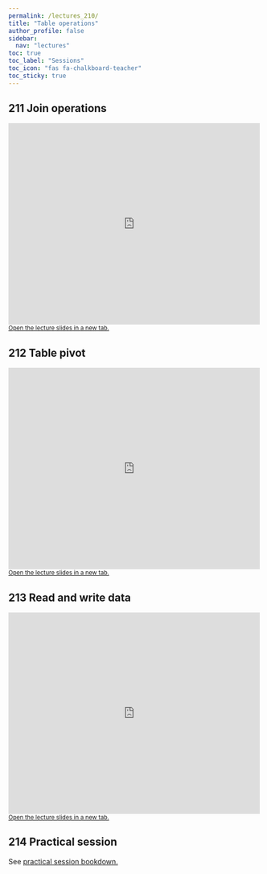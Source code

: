 ```yaml
---
permalink: /lectures_210/
title: "Table operations"
author_profile: false
sidebar:
  nav: "lectures"
toc: true
toc_label: "Sessions"
toc_icon: "fas fa-chalkboard-teacher"
toc_sticky: true
---
```



## 211 Join operations

<div style="position: relative; width: 500px; height: 400px;">
<iframe src="https://sdesabbata.github.io/granolarr/lectures/html/211_L_DataJoin.html" title="211_L_DataJoin" frameborder="0" style="width: 1000px; height: 800px; -webkit-transform: scale(0.5) translate(-500px,-400px);-moz-transform: scale(0.5) translate(-500px,-400px); "></iframe>
</div>

<small>
<a href="https://sdesabbata.github.io/granolarr/lectures/html/211_L_DataJoin" target="_blank">Open the lecture slides in a new tab.</a>
</small>

## 212 Table pivot

<div style="position: relative; width: 500px; height: 400px;">
<iframe src="https://sdesabbata.github.io/granolarr/lectures/html/212_L_TidyData.html" title="212_L_TidyData" frameborder="0" style="width: 1000px; height: 800px; -webkit-transform: scale(0.5) translate(-500px,-400px);-moz-transform: scale(0.5) translate(-500px,-400px); "></iframe>
</div>

<small>
<a href="https://sdesabbata.github.io/granolarr/lectures/html/212_L_TidyData" target="_blank">Open the lecture slides in a new tab.</a>
</small>

## 213 Read and write data

<div style="position: relative; width: 500px; height: 400px;">
<iframe src="https://sdesabbata.github.io/granolarr/lectures/html/213_L_ReadWrite.html" title="213_L_ReadWrite" frameborder="0" style="width: 1000px; height: 800px; -webkit-transform: scale(0.5) translate(-500px,-400px);-moz-transform: scale(0.5) translate(-500px,-400px); "></iframe>
</div>

<small>
<a href="https://sdesabbata.github.io/granolarr/lectures/html/213_L_ReadWrite" target="_blank">Open the lecture slides in a new tab.</a>
</small>

## 214 Practical session

See <a href="https://sdesabbata.github.io/granolarr/practicals/bookdown/data-wrangling-pt-2" target="_blank">practical session bookdown.</a>
